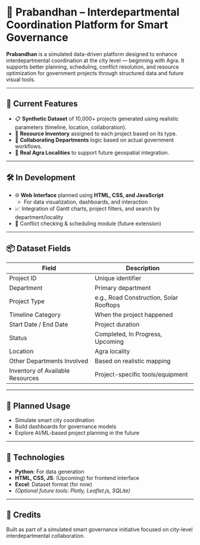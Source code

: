 # 📘 Prabandhan – Interdepartmental Coordination Platform for Smart Governance

**Prabandhan** is a simulated data-driven platform designed to enhance interdepartmental coordination at the city level — beginning with Agra. It supports better planning, scheduling, conflict resolution, and resource optimization for government projects through structured data and future visual tools.

---

## 🔧 Current Features

- 📋 **Synthetic Dataset** of 10,000+ projects generated using realistic parameters (timeline, location, collaboration).
- 🧰 **Resource Inventory** assigned to each project based on its type.
- 🧠 **Collaborating Departments** logic based on actual government workflows.
- 📍 **Real Agra Localities** to support future geospatial integration.

---

## 🛠️ In Development

- 🌐 **Web Interface** planned using **HTML, CSS, and JavaScript**
  - For data visualization, dashboards, and interaction
- 📈 Integration of Gantt charts, project filters, and search by department/locality
- 🧠 Conflict checking & scheduling module (future extension)

---

## 📦 Dataset Fields

| Field | Description |
|-------|-------------|
| Project ID | Unique identifier |
| Department | Primary department |
| Project Type | e.g., Road Construction, Solar Rooftops |
| Timeline Category | When the project happened |
| Start Date / End Date | Project duration |
| Status | Completed, In Progress, Upcoming |
| Location | Agra locality |
| Other Departments Involved | Based on realistic mapping |
| Inventory of Available Resources | Project-specific tools/equipment |

---

## 🚀 Planned Usage

- Simulate smart city coordination
- Build dashboards for governance models
- Explore AI/ML-based project planning in the future

---

## 🧩 Technologies

- **Python**: For data generation
- **HTML, CSS, JS**: (Upcoming) for frontend interface
- **Excel**: Dataset format (for now)
- *(Optional future tools: Plotly, Leaflet.js, SQLite)*

---

## 🙌 Credits

Built as part of a simulated smart governance initiative focused on city-level interdepartmental collaboration.